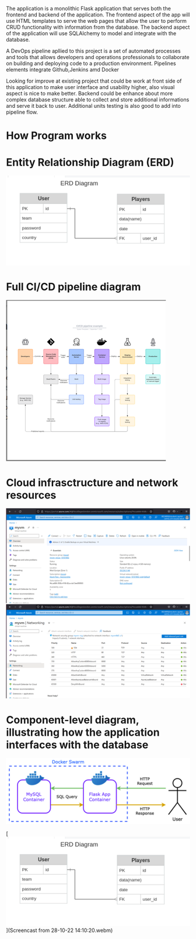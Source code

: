 The application is a monolithic Flask application that serves both the frontend and backend of the application.
The frontend aspect of the app will use HTML templates to serve the web pages that allow the user to perform CRUD functionality with information from the database.
The backend aspect of the application will use SQLAlchemy to model and integrate with the database.


A DevOps pipeline apllied to this project is a set of automated processes and tools that allows developers and operations professionals to collaborate on building and deploying code to a production environment. Pipelines elements integrate Github,Jenkins amd Docker

Looking for improve at existing project that could be work at front side of this application to make user interface and usability higher, also visual aspect is nice to make better. Backend could be enhance about more complex database structure able to collect and store additional informations and serve it back to user. Additional units testing is also good to add into pipeline flow. 


# How Program works
# Entity Relationship Diagram (ERD)
![short in diagram](erd_diagram.png)

# Full CI/CD pipeline diagram
![short in diagram](cicd_diagram.png)

# Cloud infrasctructure and network resources
![short in diagram](vm_diagram.png)
![short in diagram](vmn_diagram.png)

# Component-level diagram, illustrating how the application interfaces with the database
![short in diagram](cl_diagram.png)


[![Watch the video](erd_diagram.png)](Screencast from 28-10-22 14:10:20.webm)

<!-- # Video
[![Watch the video](Screencast from 28-10-22 14:10:20.webm)](Screencast from 28-10-22 14:10:20.webm) -->

